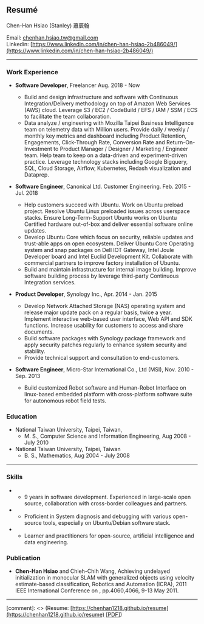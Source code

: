 ## Resumé


Chen-Han Hsiao (Stanley) 蕭辰翰

Email: chenhan.hsiao.tw@gmail.com  
Linkedin: [https://www.linkedin.com/in/chen-han-hsiao-2b486049/](https://www.linkedin.com/in/chen-han-hsiao-2b486049/)  

---------------------------------------

### Work Experience
*   **Software Developer**, Freelancer
    Aug. 2018 - Now
    - Build and design infrastructure and software with Continuous Integration/Delivery methodology on top of Amazon Web Services (AWS) cloud. Leverage S3 / EC2 / CodeBuild / EFS / IAM / SSM / ECS to facilitate the team collaboration.
    - Data analyze / engineering with Mozilla Taipei Business Intelligence team on telemetry data with Million users. Provide daily / weekly / monthly key metrics and dashboard including Product Retention, Engagements, Click-Through Rate, Conversion Rate and Return-On-Investment to Product Manager / Designer / Marketing / Engineer team. Help team to keep on a data-driven and experiment-driven practice. Leverage technology stacks including Google Bigquery, SQL, Cloud Storage, Airflow, Kubernetes, Redash visualization and Dataprep.

*   **Software Engineer**, Canonical Ltd. Customer Engineering.
    Feb. 2015 - Jul. 2018
    - Help customers succeed with Ubuntu. Work on Ubuntu preload project. Resolve Ubuntu Linux preloaded issues across userspace stacks. Ensure Long-Term-Support Ubuntu works on Ubuntu Certified hardware out-of-box and deliver essential software online updates.
    - Develop Ubuntu Core which focus on security, reliable updates and trust-able apps on open ecosystem. Deliver Ubuntu Core Operating system and snap packages on Dell IOT Gateway, Intel Joule Developer board and Intel Euclid Development Kit. Collaborate with commercial partners to improve factory installation of Ubuntu.
    - Build and maintain infrastructure for internal image building. Improve software building process by leverage third-party Continuous Integration services.

*   **Product Developer**, Synology Inc.,
    Apr. 2014 - Jan. 2015
    - Develop Network Attached Storage (NAS) operating system and release major update pack on a regular basis, twice a year. Implement interactive web-based user interface, Web API and SDK functions. Increase usability for customers to access and share documents.
    - Build software packages with Synology package framework and apply security patches regularly to enhance system security and stability.
    - Provide technical support and consultation to end-customers.

*   **Software Engineer**, Micro-Star International Co., Ltd (MSI),
    Nov. 2010 - Sep. 2013
    - Build customized Robot software and Human-Robot Interface on linux-based embedded platform with cross-platform software suite for autonomous robot field tests.

### Education

*   National Taiwan University, Taipei, Taiwan,
    * M. S., Computer Science and Information Engineering, Aug 2008 - July 2010
*   National Taiwan University, Taipei, Taiwan
    * B. S., Mathematics, Aug 2004 - July 2008

---------------------------------------

### Skills

*   - 9 years in software development. Experienced in large-scale open source, collaboration with cross-border colleagues and partners.
*   - Proficient in System diagnosis and debugging with various open-source tools, especially on Ubuntu/Debian software stack.
*   - Learner and practitioners for open-source, artificial intelligence and data engineering.

### Publication

*   **Chen-Han Hsiao** and Chieh-Chih Wang, Achieving undelayed initialization in monocular SLAM with generalized objects using velocity estimate-based classification, Robotics and Automation (ICRA), 2011 IEEE International Conference on , pp.4060,4066, 9-13 May 2011.

---------------------------------------

[comment]: <> (Resume: [https://chenhan1218.github.io/resume](https://chenhan1218.github.io/resume) [[PDF]](https://github.com/chenhan1218/resume/raw/master/ChenHanHsiao-resume.pdf))
